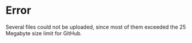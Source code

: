 # Error

Several files could not be uploaded, since most of them exceeded the 25 Megabyte size limit for GitHub.
